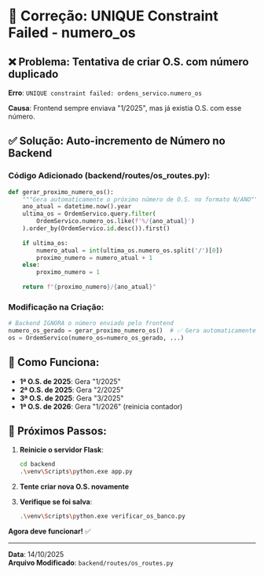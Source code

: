 # 🐛 Correção: UNIQUE Constraint Failed - numero_os

## ❌ Problema: Tentativa de criar O.S. com número duplicado

**Erro**: `UNIQUE constraint failed: ordens_servico.numero_os`

**Causa**: Frontend sempre enviava "1/2025", mas já existia O.S. com esse número.

## ✅ Solução: Auto-incremento de Número no Backend

### Código Adicionado (backend/routes/os_routes.py):

```python
def gerar_proximo_numero_os():
    """Gera automaticamente o próximo número de O.S. no formato N/ANO"""
    ano_atual = datetime.now().year
    ultima_os = OrdemServico.query.filter(
        OrdemServico.numero_os.like(f'%/{ano_atual}')
    ).order_by(OrdemServico.id.desc()).first()
    
    if ultima_os:
        numero_atual = int(ultima_os.numero_os.split('/')[0])
        proximo_numero = numero_atual + 1
    else:
        proximo_numero = 1
    
    return f"{proximo_numero}/{ano_atual}"
```

### Modificação na Criação:
```python
# Backend IGNORA o número enviado pelo frontend
numero_os_gerado = gerar_proximo_numero_os()  # ✅ Gera automaticamente
os = OrdemServico(numero_os=numero_os_gerado, ...)
```

## 🔄 Como Funciona:

- **1ª O.S. de 2025**: Gera "1/2025"
- **2ª O.S. de 2025**: Gera "2/2025"  
- **3ª O.S. de 2025**: Gera "3/2025"
- **1ª O.S. de 2026**: Gera "1/2026" (reinicia contador)

## 🧪 Próximos Passos:

1. **Reinicie o servidor Flask**:
   ```bash
   cd backend
   .\venv\Scripts\python.exe app.py
   ```

2. **Tente criar nova O.S. novamente**

3. **Verifique se foi salva**:
   ```bash
   .\venv\Scripts\python.exe verificar_os_banco.py
   ```

**Agora deve funcionar!** ✅

---
**Data**: 14/10/2025  
**Arquivo Modificado**: `backend/routes/os_routes.py`
